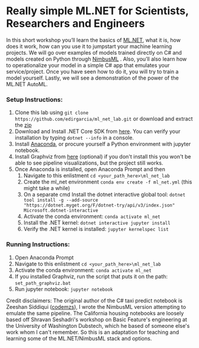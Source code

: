 # Really simple ML.NET for Scientists, Researchers and Engineers

In this short workshop you’ll learn the basics of [ML.NET](https://dotnet.microsoft.com/apps/machinelearning-ai/ml-dotnet), what it is, how does it work, how can you use it to jumpstart your machine learning projects. 
We will go over examples of models trained directly on C# and models created on Python through [NimbusML](https://docs.microsoft.com/en-us/NimbusML/overview) . Also, you’ll also learn how to operationalize your model in a simple C# app that emulates your service/project. 
Once you have seen how to do it, you will try to train a model yourself. Lastly, we will see a demonstration of the power of the ML.NET AutoML.


### Setup Instructions:
1. Clone this lab using `git clone https://github.com/edirgarcia/ml_net_lab.git` or download and extract the [zip](https://github.com/edirgarcia/ml_net_lab/archive/master.zip)
2. Download and Install .NET Core SDK from [here](https://dotnet.microsoft.com/download). You can verify your installation by typing `dotnet --info` in a console. 
3. Install [Anaconda](https://www.anaconda.com/products/individual), or procure yourself a Python environment with jupyter notebook.
4. Install Graphviz from [here](https://graphviz.gitlab.io/_pages/Download/Download_windows.html) (optional) if you don't install this you won't be able to see pipeline visualizations, but the project still works.
5. Once Anaconda is installed, open Anaconda Prompt and then
   1. Navigate to this enlistment `cd <your_path_here>\ml_net_lab`
   2. Create the ml_net environment `conda env create -f ml_net.yml` (this might take a while)
   3. On a separate cmd Install the dotnet interactive global tool: `dotnet tool install -g --add-source "https://dotnet.myget.org/F/dotnet-try/api/v3/index.json" Microsoft.dotnet-interactive` 
   4. Activate the conda environment: `conda activate ml_net`
   5. Install the .NET kernel: `dotnet interactive jupyter install` 
   6. Verify the .NET kernel is installed: `jupyter kernelspec list`


### Running Instructions:
1. Open Anaconda Prompt
2. Navigate to this enlistment `cd <your_path_here>\ml_net_lab`
3. Activate the conda environment: `conda activate ml_net`
4. If you installed Graphviz, run the script that puts it on the path: `set_path_graphviz.bat`
5. Run jupyter notebook: `jupyter notebook`

Credit disclaimers:
The original author of the C# taxi predict notebook is Zeeshan Siddiqui ([codemzs](https://github.com/codemzs)), I wrote the NimbusML version attempting to emulate the same pipeline.
The California housing notebooks are loosely based off Shravan Seshadri's workshop on Basic Feature's engineering at the University of Washington Dubstech, which he based of someone else's work whom I can't remember.
So this is an adaptation for teaching and learning some of the ML.NET/NimbusML stack and options.

